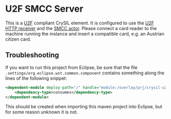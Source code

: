 # U2F SMCC Server

This is a [U2F](https://www.yubico.com/applications/fido/) compliant CrySIL element. It is configured to use the [U2F HTTP receiver](./../../../modules/communications/java/u2f-http-json-receiver/) and the [SMCC actor](./../../../modules/actors/java/smcc/). Please connect a card reader to the machine running the instance and insert a compatible card, e.g. an Austrian citizen card.

## Troubleshooting

If you want to run this project from Eclipse, be sure that the file `.settings/org.eclipse.wst.common.component` contains something along the lines of the following snippet:

```xml
<dependent-module deploy-path="/" handle="module:/overlay/prj/crysil-u2f-http-json-receiver?includes=**/**&amp;excludes=META-INF/MANIFEST.MF">
    <dependency-type>consumes</dependency-type>
</dependent-module>
```

This should be created when importing this maven project into Eclipse, but for some reason unknown it is not.

